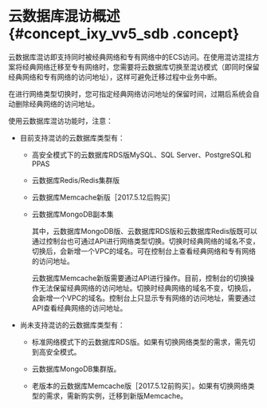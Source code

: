 # 云数据库混访概述 {#concept_ixy_vv5_sdb .concept}

云数据库混访即支持同时被经典网络和专有网络中的ECS访问。在使用混访混挂方案将经典网络迁移至专有网络时，您需要将云数据库切换至混访模式（即同时保留经典网络和专有网络的访问地址），这样可避免迁移过程中业务中断。

在进行网络类型切换时，您可指定经典网络访问地址的保留时间，过期后系统会自动删除经典网络的访问地址。

使用云数据库混访功能时，注意：

-   目前支持混访的云数据库类型有：

    -   高安全模式下的云数据库RDS版MySQL、SQL Server、PostgreSQL和PPAS

    -   云数据库Redis/Redis集群版

    -   云数据库Memcache新版［2017.5.12后购买］

    -   云数据库MongoDB副本集

        其中，云数据库MongoDB版、云数据库RDS版和云数据库Redis版既可以通过控制台也可通过API进行网络类型切换。切换时经典网络的域名不变，切换后，会新增一个VPC的域名。可在控制台上查看经典网络和专有网络的访问地址。

        云数据库Memcache新版需要通过API进行操作。目前，控制台的切换操作无法保留经典网络的访问地址。切换时经典网络的域名不变，切换后，会新增一个VPC的域名。控制台上只显示专有网络的访问地址，需要通过API查看经典网络的访问地址。

-   尚未支持混访的云数据库类型有：

    -   标准网络模式下的云数据库RDS版。如果有切换网络类型的需求，需先切到高安全模式。

    -   云数据库MongoDB集群版。

    -   老版本的云数据库Memcache版［2017.5.12前购买］。如果有切换网络类型的需求，需新购实例，迁移到新版Memcache。


